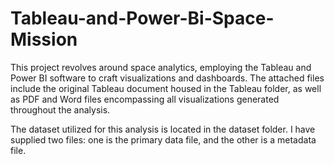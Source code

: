# Tableau-and-Power-Bi-Space-Mission


This project revolves around space analytics, employing the Tableau and Power BI software to craft visualizations and dashboards. The attached files include the original Tableau document housed in the Tableau folder, as well as PDF and Word files encompassing all visualizations generated throughout the analysis. 

The dataset utilized for this analysis is located in the dataset folder. I have supplied two files: one is the primary data file, and the other is a metadata file.
